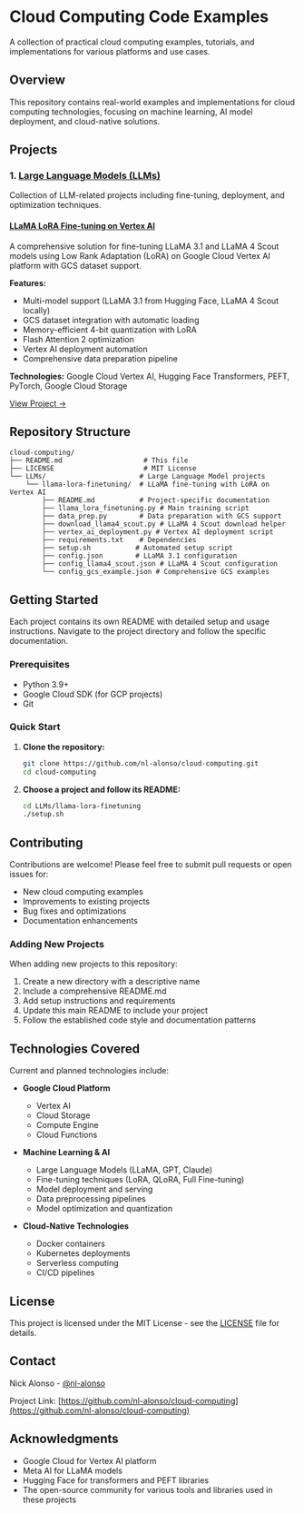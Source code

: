 # Cloud Computing Code Examples

A collection of practical cloud computing examples, tutorials, and implementations for various platforms and use cases.

## Overview

This repository contains real-world examples and implementations for cloud computing technologies, focusing on machine learning, AI model deployment, and cloud-native solutions.

## Projects

### 1. [Large Language Models (LLMs)](./LLMs/)

Collection of LLM-related projects including fine-tuning, deployment, and optimization techniques.

#### [LLaMA LoRA Fine-tuning on Vertex AI](./LLMs/llama-lora-finetuning/)

A comprehensive solution for fine-tuning LLaMA 3.1 and LLaMA 4 Scout models using Low Rank Adaptation (LoRA) on Google Cloud Vertex AI platform with GCS dataset support.

**Features:**
- Multi-model support (LLaMA 3.1 from Hugging Face, LLaMA 4 Scout locally)
- GCS dataset integration with automatic loading
- Memory-efficient 4-bit quantization with LoRA
- Flash Attention 2 optimization
- Vertex AI deployment automation
- Comprehensive data preparation pipeline

**Technologies:** Google Cloud Vertex AI, Hugging Face Transformers, PEFT, PyTorch, Google Cloud Storage

[View Project →](./LLMs/llama-lora-finetuning/)

## Repository Structure

```
cloud-computing/
├── README.md                    # This file
├── LICENSE                      # MIT License
└── LLMs/                       # Large Language Model projects
    └── llama-lora-finetuning/  # LLaMA fine-tuning with LoRA on Vertex AI
        ├── README.md           # Project-specific documentation
        ├── llama_lora_finetuning.py # Main training script
        ├── data_prep.py        # Data preparation with GCS support
        ├── download_llama4_scout.py # LLaMA 4 Scout download helper
        ├── vertex_ai_deployment.py # Vertex AI deployment script
        ├── requirements.txt    # Dependencies
        ├── setup.sh           # Automated setup script
        ├── config.json        # LLaMA 3.1 configuration
        ├── config_llama4_scout.json # LLaMA 4 Scout configuration
        └── config_gcs_example.json # Comprehensive GCS examples
```

## Getting Started

Each project contains its own README with detailed setup and usage instructions. Navigate to the project directory and follow the specific documentation.

### Prerequisites

- Python 3.9+
- Google Cloud SDK (for GCP projects)
- Git

### Quick Start

1. **Clone the repository:**
   ```bash
   git clone https://github.com/nl-alonso/cloud-computing.git
   cd cloud-computing
   ```

2. **Choose a project and follow its README:**
   ```bash
   cd LLMs/llama-lora-finetuning
   ./setup.sh
   ```

## Contributing

Contributions are welcome! Please feel free to submit pull requests or open issues for:

- New cloud computing examples
- Improvements to existing projects
- Bug fixes and optimizations
- Documentation enhancements

### Adding New Projects

When adding new projects to this repository:

1. Create a new directory with a descriptive name
2. Include a comprehensive README.md
3. Add setup instructions and requirements
4. Update this main README to include your project
5. Follow the established code style and documentation patterns

## Technologies Covered

Current and planned technologies include:

- **Google Cloud Platform**
  - Vertex AI
  - Cloud Storage
  - Compute Engine
  - Cloud Functions

- **Machine Learning & AI**
  - Large Language Models (LLaMA, GPT, Claude)
  - Fine-tuning techniques (LoRA, QLoRA, Full Fine-tuning)
  - Model deployment and serving
  - Data preprocessing pipelines
  - Model optimization and quantization

- **Cloud-Native Technologies**
  - Docker containers
  - Kubernetes deployments
  - Serverless computing
  - CI/CD pipelines

## License

This project is licensed under the MIT License - see the [LICENSE](LICENSE) file for details.

## Contact

Nick Alonso - [@nl-alonso](https://github.com/nl-alonso)

Project Link: [https://github.com/nl-alonso/cloud-computing](https://github.com/nl-alonso/cloud-computing)

## Acknowledgments

- Google Cloud for Vertex AI platform
- Meta AI for LLaMA models
- Hugging Face for transformers and PEFT libraries
- The open-source community for various tools and libraries used in these projects 